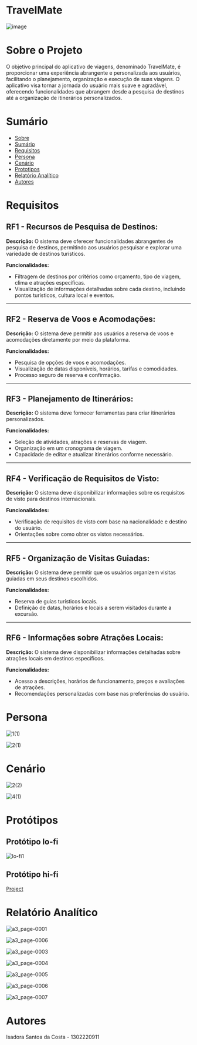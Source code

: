 # TravelMate

![image](https://github.com/IsadoraCosta19/teste/assets/134560787/e70ff638-48d1-4e76-949b-3c4977bf7852)



# Sobre o Projeto

O objetivo principal do aplicativo de viagens, denominado TravelMate, é proporcionar uma experiência abrangente e personalizada aos usuários, facilitando o planejamento, organização e execução de suas viagens. O aplicativo visa tornar a jornada do usuário mais suave e agradável, oferecendo funcionalidades que abrangem desde a pesquisa de destinos até a organização de itinerários personalizados.

# Sumário

* [Sobre](#sobre-o-projeto)
* [Sumário](#sumário)
* [Requisitos](#requisitos)
* [Persona](#persona)
* [Cenário](#cenário)
* [Prototipos](#protótipos)
* [Relatório Analítico ](#relatório-analítico)
* [Autores](#autores)



# Requisitos  
## RF1 - Recursos de Pesquisa de Destinos:

**Descrição:** O sistema deve oferecer funcionalidades abrangentes de pesquisa de destinos, permitindo aos usuários pesquisar e explorar uma variedade de destinos turísticos.

**Funcionalidades:**
- Filtragem de destinos por critérios como orçamento, tipo de viagem, clima e atrações específicas.
- Visualização de informações detalhadas sobre cada destino, incluindo pontos turísticos, cultura local e eventos.

---

## RF2 - Reserva de Voos e Acomodações:

**Descrição:** O sistema deve permitir aos usuários a reserva de voos e acomodações diretamente por meio da plataforma.

**Funcionalidades:**
- Pesquisa de opções de voos e acomodações.
- Visualização de datas disponíveis, horários, tarifas e comodidades.
- Processo seguro de reserva e confirmação.

---

## RF3 - Planejamento de Itinerários:

**Descrição:** O sistema deve fornecer ferramentas para criar itinerários personalizados.

**Funcionalidades:**
- Seleção de atividades, atrações e reservas de viagem.
- Organização em um cronograma de viagem.
- Capacidade de editar e atualizar itinerários conforme necessário.

---

## RF4 - Verificação de Requisitos de Visto:

**Descrição:** O sistema deve disponibilizar informações sobre os requisitos de visto para destinos internacionais.

**Funcionalidades:**
- Verificação de requisitos de visto com base na nacionalidade e destino do usuário.
- Orientações sobre como obter os vistos necessários.

---

## RF5 - Organização de Visitas Guiadas:

**Descrição:** O sistema deve permitir que os usuários organizem visitas guiadas em seus destinos escolhidos.

**Funcionalidades:**
- Reserva de guias turísticos locais.
- Definição de datas, horários e locais a serem visitados durante a excursão.

---

## RF6 - Informações sobre Atrações Locais:

**Descrição:** O sistema deve disponibilizar informações detalhadas sobre atrações locais em destinos específicos.

**Funcionalidades:**
- Acesso a descrições, horários de funcionamento, preços e avaliações de atrações.
- Recomendações personalizadas com base nas preferências do usuário.

# Persona

  ![1(1)](https://github.com/IsadoraCosta19/teste/assets/134560787/6d76d0c5-7a2b-460f-8ed8-95e1f7774889)


  ![2(1)](https://github.com/IsadoraCosta19/teste/assets/134560787/35b33358-9be0-4ed0-b158-40ced19dfb2d)

# Cenário

![2(2)](https://github.com/IsadoraCosta19/teste/assets/134560787/dc7a61d2-7bf0-46bc-9b4c-542663707bf4)

![4(1)](https://github.com/IsadoraCosta19/teste/assets/134560787/923cb8b8-d44f-4c7a-b911-14e6a7bba11f)

# Protótipos

## Protótipo lo-fi

![lo-fi1](https://github.com/IsadoraCosta19/teste/assets/134560787/01ee8203-50b8-4a00-9b3f-d016454e0793)


## Protótipo hi-fi

[Project](https://www.canva.com/design/DAF2cMtYb0Y/vNoaXWoXbkxJ2JmAIB0AXQ/editutm_content=DAF2cMtYb0Y&utm_campaign=designshare&utm_medium=link2&utm_source=sharebutton)

# Relatório Analítico 

![a3_page-0001](https://github.com/IsadoraCosta19/teste/assets/134560787/71a46aec-3f15-45e1-b046-79134eb0b9b6)

![a3_page-0006](https://github.com/IsadoraCosta19/teste/assets/134560787/4d69237b-cc20-4225-b931-a74f9d230b89)

![a3_page-0003](https://github.com/IsadoraCosta19/teste/assets/134560787/789d5758-88bb-401e-8ca0-22f8198a82aa)

![a3_page-0004](https://github.com/IsadoraCosta19/teste/assets/134560787/96ab5973-876b-477b-aa38-edfe68231b6f)

![a3_page-0005](https://github.com/IsadoraCosta19/teste/assets/134560787/8d760244-bee7-4083-9a68-da1b43787cc4)

![a3_page-0006](https://github.com/IsadoraCosta19/teste/assets/134560787/ce64f423-f912-49b6-b12c-69d5e6076a11)

![a3_page-0007](https://github.com/IsadoraCosta19/teste/assets/134560787/be1a3a69-9fdc-4e37-92dd-8cc14e9189db)


# Autores
Isadora Santoa da Costa - 1302220911<br/>





